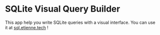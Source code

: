 # SQLite Visual Query Builder

This app help you write SQLite queries with a visual interface. You can use it at [sql.etienne.tech](https://sql.etienne.tech/) !


